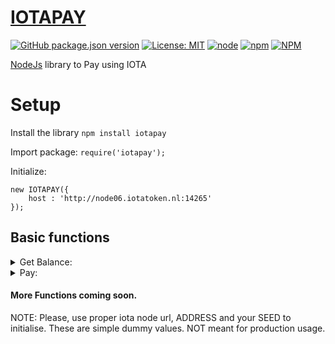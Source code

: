 # [IOTAPAY](https://iotapay.dev/)

[![GitHub package.json version](https://img.shields.io/github/package-json/v/acycliclabs/iotapay-js.svg)](https://github.com/acycliclabs/iotapay-js/releases)
[![License: MIT](https://img.shields.io/badge/License-MIT-yellow.svg)](https://opensource.org/licenses/MIT)
[![node](https://img.shields.io/badge/node-%3E%3D8.9.4-brightgreen.svg)](https://nodejs.org/download/release/v8.9.4/)
[![npm](https://img.shields.io/npm/dt/iotapay.svg)](https://www.npmjs.com/package/iotapay)
[![NPM](https://nodei.co/npm/iotapay.png)](https://nodei.co/npm/iotapay/)


[NodeJs](https://nodejs.org/) library to Pay using IOTA

# Setup

Install the library `npm install iotapay`

Import package: `require('iotapay');`

Initialize:
```
new IOTAPAY({
    host : 'http://node06.iotatoken.nl:14265'
});
```

## Basic functions

<details><summary>Get Balance:</summary>
<p>

<details><summary>Initialize:</summary>
<p>

#### Initialize the iotapay object.

```javascript
const iotapay = new IOTAPAY({
    host : 'http://node06.iotatoken.nl:14265'
});
```

</p>
</details>

<details><summary>Retreive Balance:</summary>
<p>

#### Initialize the iotapay object.

```javascript
iotapay.getBalance(['ADDRESS'], function (err, balance) {
    if(err) {
        console.log('error:', err);
    }
    console.log('balance:', balance);
})
```

</p>
</details>

</p>
</details>


<details><summary>Pay:</summary>
<p>

#### Initialize the iotapay object.

```javascript
iotapay.transfer({
    address: 'ADDRESS',
    value: 1,
    message: 'Testing',
    seed: 'SEED'
}, function (err, result) {
    if(err) {
        console.log('error:', err);
    }
    console.log('result:', result);
})
```

Result gives bundle hash.

</p>
</details>


#### More Functions coming soon.

NOTE: Please, use proper iota node url, ADDRESS and your SEED to initialise. These are simple dummy values. NOT meant for production usage.
